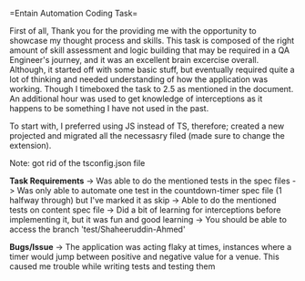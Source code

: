 =Entain Automation Coding Task=

First of all, Thank you for the providing me with the opportunity to showcase my thought process and skills.
This task is composed of the right amount of skill assessment and logic building that may be required in a QA Engineer's journey, and it was an excellent brain excercise overall. Although, it started off with some basic stuff, but eventually required quite a lot of thinking
and needed understanding of how the application was working. Though I timeboxed the task to 2.5 as mentioned in the document. An additional hour was used to get knowledge of interceptions as it happens to be something I have not used in the past.

To start with, I preferred using JS instead of TS, therefore; created a new projected and migrated all the necessasry filed (made sure to change the extension). 

Note: got rid of the tsconfig.json file 


**Task Requirements**
-> Was able to do the mentioned tests in the spec files 
-> Was only able to automate one test in the countdown-timer spec file (1 halfway through) but I've marked it as skip
-> Able to do the mentioned tests on content spec file
-> Did a bit of learning for interceptions before implementing it, but it was fun and good learning
-> You should be able to access the branch 'test/Shaheeruddin-Ahmed'


**Bugs/Issue**
-> The application was acting flaky at times, instances where a timer would jump between positive and negative value for a venue. This caused me trouble while writing tests and testing them